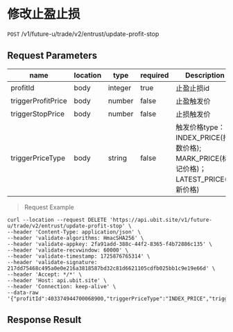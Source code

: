 # 修改止盈止损

`POST` /v1/future-u/trade/v2/entrust/update-profit-stop

## Request Parameters

| name                      | location | type         | required  | Description                                        |
| ------------------------- | ---- | ------------ | ----- | ------------------------------------------- |
| profitId                  | body | integer | true  | 止盈止损id                                        |
| triggerProfitPrice        | body | number  | false | 止盈触发价                                        |
| triggerStopPrice          | body | number  | false | 止损触发价                                        |
| triggerPriceType          | body | string  | false | 触发价格type：INDEX_PRICE(指数价格); MARK_PRICE(标记价格)；LATEST_PRICE(最新价格)                                        |

> Request Example

```shell
curl --location --request DELETE 'https://api.ubit.site/v1/future-u/trade/v2/entrust/update-profit-stop' \
--header 'Content-Type: application/json' \
--header 'validate-algorithms: HmacSHA256' \
--header 'validate-appkey: 2fa91add-388c-44f2-8365-f4b72886c135' \
--header 'validate-recvwindow: 60000' \
--header 'validate-timestamp: 1725876765314' \
--header 'validate-signature: 217dd75468c495a0e0e216a3818587bd32c81d6621105cdfb025bb1c9e19e66d' \
--header 'Accept: */*' \
--header 'Host: api.ubit.site' \
--header 'Connection: keep-alive' \
--data-raw '{"profitId":403374944700068900,"triggerPriceType":"INDEX_PRICE","triggerProfitPrice":56400,"triggerStopPrice":52100}'
```

## Response Result

```json

```


